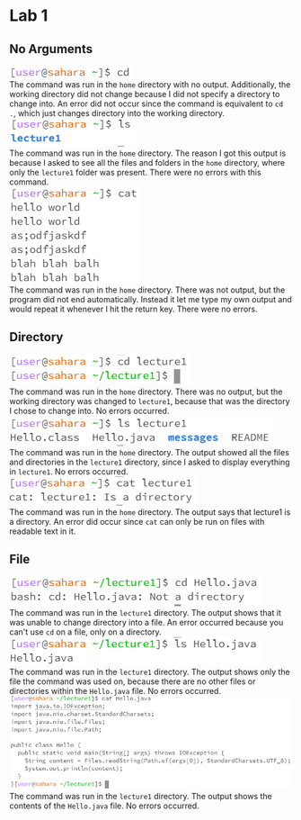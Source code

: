 # Lab 1
## No Arguments
![Image](cd_no_arg.jpg)\
The command was run in the `home` directory with no output. Additionally, the working directory did not change because I did not specify a directory to change into. An error did not occur since the command is equivalent to `cd .`, which just changes directory into the working directory.\
![Image](ls_no_arg.jpg)\
The command was run in the `home` directory. The reason I got this output is because I asked to see all the files and folders in the `home` directory, where only the `lecture1` folder was present. There were no errors with this command.\
![Image](cat_no_arg2.jpg)\
The command was run in the `home` directory. There was not output, but the program did not end automatically. Instead it let me type my own output and would repeat it whenever I hit the return key. There were no errors.
## Directory
![Image](cd_directory.jpg)\
The command was run in the `home` directory. There was no output, but the working directory was changed to `lecture1`, because that was the directory I chose to change into. No errors occurred.\
![Image](ls_directory.jpg)\
The command was run in the `home` directory. The output showed all the files and directories in the `lecture1` directory, since I asked to display everything in `lecture1`. No errors occurred.\
![Image](cat_directory.jpg)\
The command was run in the `home` directory. The output says that lecture1 is a directory. An error did occur since `cat` can only be run on files with readable text in it.
## File
![Image](cd_file.jpg)\
The command was run in the `lecture1` directory. The output shows that it was unable to change directory into a file. An error occurred because you can't use `cd` on a file, only on a directory.\
![Image](ls_file.jpg)\
The command was run in the `lecture1` directory. The output shows only the file the command was used on, because there are no other files or directories within the `Hello.java` file. No errors occurred.\
![Image](cat_file.jpg)\
The command was run in the `lecture1` directory. The output shows the contents of the `Hello.java` file. No errors occurred.
